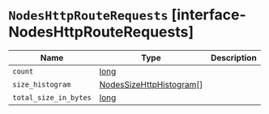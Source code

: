 # `NodesHttpRouteRequests` [interface-NodesHttpRouteRequests]

| Name | Type | Description |
| - | - | - |
| `count` | [long](./long.md) | &nbsp; |
| `size_histogram` | [NodesSizeHttpHistogram](./NodesSizeHttpHistogram.md)[] | &nbsp; |
| `total_size_in_bytes` | [long](./long.md) | &nbsp; |
